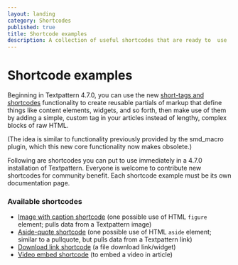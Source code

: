 ```yaml
---
layout: landing
category: Shortcodes
published: true
title: Shortcode examples
description: A collection of useful shortcodes that are ready to  use
---
```


# Shortcode examples

Beginning in Textpattern 4.7.0, you can use the new [short-tags and shortcodes](short-tags-and-shortcodes) functionality to create reusable partials of markup that define things like content elements, widgets, and so forth, then make use of them by adding a simple, custom tag in your articles instead of lengthy, complex blocks of raw HTML.

(The idea is similar to functionality previously provided by the smd_macro plugin, which this new core functionality now makes obsolete.)

Following are shortcodes you can put to use immediately in a 4.7.0 installation of Textpattern. Everyone is welcome to contribute new shortcodes for community benefit. Each shortcode example must be its own documentation page.

### Available shortcodes

* [Image with caption shortcode](image-with-caption-shortcode) (one possible use of HTML `figure` element; pulls data from a Textpattern image)
* [Aside-quote shortcode](aside-quote-shortcode) (one possible use of HTML `aside` element; similar to a pullquote, but pulls data from a Textpattern link)
* [Download link shortcode](download-link-shortcode) (a file download link/widget)
* [Video embed shortcode](video-embed-shortcode) (to embed a video in article)
